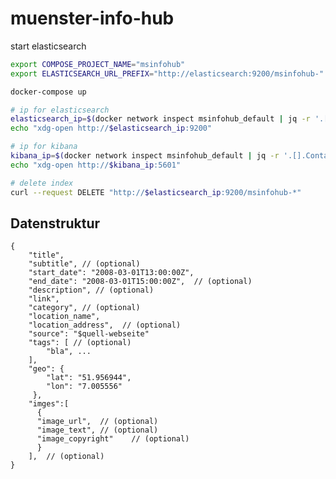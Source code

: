 # muenster-info-hub


start elasticsearch
```bash
export COMPOSE_PROJECT_NAME="msinfohub"
export ELASTICSEARCH_URL_PREFIX="http://elasticsearch:9200/msinfohub-"

docker-compose up
```

```bash
# ip for elasticsearch
elasticsearch_ip=$(docker network inspect msinfohub_default | jq -r '.[].Containers | to_entries[] | select(.value.Name=="'"$COMPOSE_PROJECT_NAME"'_elasticsearch_1") | .value.IPv4Address | split("/")[0]')
echo "xdg-open http://$elasticsearch_ip:9200"

# ip for kibana
kibana_ip=$(docker network inspect msinfohub_default | jq -r '.[].Containers | to_entries[] | select(.value.Name=="'"$COMPOSE_PROJECT_NAME"'_kibana_1") | .value.IPv4Address | split("/")[0]')
echo "xdg-open http://$kibana_ip:5601"
```


```bash
# delete index
curl --request DELETE "http://$elasticsearch_ip:9200/msinfohub-*"

```

## Datenstruktur

    {
        "title", 
        "subtitle", // (optional) 
        "start_date": "2008-03-01T13:00:00Z", 
        "end_date": "2008-03-01T15:00:00Z",  // (optional)
        "description", // (optional)
        "link", 
        "category", // (optional)
        "location_name", 
        "location_address",  // (optional)
        "source": "$quell-webseite"
        "tags": [ // (optional)
            "bla", ...
        ],
        "geo": {
            "lat": "51.956944",
            "lon": "7.005556"
         },
        "imges":[
          {
          "image_url",  // (optional)
          "image_text", // (optional)
          "image_copyright"    // (optional)
          }
        ],  // (optional)
    }

